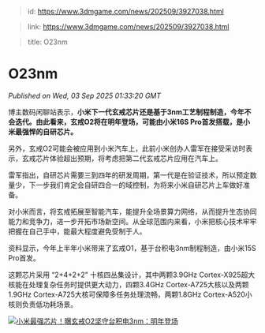 > id: https://www.3dmgame.com/news/202509/3927038.html

> link: https://www.3dmgame.com/news/202509/3927038.html

> title: O23nm

# O23nm
_Published on Wed, 03 Sep 2025 01:33:20 GMT_

博主数码闲聊站表示，**小米下一代玄戒芯片还是基于3nm工艺制程制造，今年不会迭代。由此看来，玄戒O2将在明年登场，可能由小米16S Pro首发搭载，是小米最强悍的自研芯片。**

另外，玄戒O2可能会被应用到小米汽车上，此前小米创办人雷军在接受采访时表示，玄戒芯片体验超出预期，将考虑把第二代玄戒芯片应用在汽车上。

雷军指出，自研芯片需要三到四年的研发周期，第一代是在验证技术，所以预定数量少，下一步我们肯定会自研四合一的域控制，为将来小米自研芯片上车做好准备。

对小米而言，将玄戒拓展至智能汽车，能提升全场景算力网络，从而提升生态协同能力和竞争力，进一步开拓市场新空间。从全球范围内来看，小米把核心技术牢牢把握在自己手中，能最大程度避免受制于人。

资料显示，今年上半年小米带来了玄戒O1，基于台积电3nm制程制造，由小米15S Pro首发。

这颗芯片采用 “2+4+2+2” 十核四丛集设计，其中两颗3.9GHz Cortex-X925超大核能在处理复杂任务时提供更大动力，四颗3.4GHz Cortex-A725大核以及两颗1.9GHz Cortex-A725大核可保障多任务处理流畅，两颗1.8GHz Cortex-A520小核则负责低功耗场景。

[![小米最强芯片！曝玄戒O2坚守台积电3nm：明年登场](https://img.3dmgame.com/uploads/images/xiaz/20250903/1756863182_354487.jpg)](https://img1.mydrivers.com/img/20250903/881ef3d5cad447a3b78ab448d6311553.jpg)
